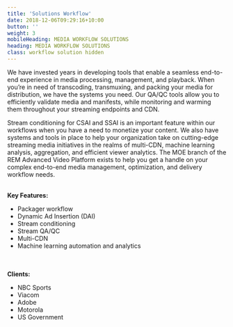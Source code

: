 ```yaml
---
title: 'Solutions Workflow'
date: 2018-12-06T09:29:16+10:00
button: ''
weight: 3
mobileHeading: MEDIA WORKFLOW SOLUTIONS
heading: MEDIA WORKFLOW SOLUTIONS
class: workflow solution hidden
---
```


We have invested years in developing tools that enable a seamless end-to-end experience in media processing, management, and playback. When you’re in need of transcoding, transmuxing, and packing your media for distribution, we have the systems you need. Our QA/QC tools allow you to efficiently validate media and manifests, while monitoring and warming them throughout your streaming endpoints and CDN.

Stream conditioning for CSAI and SSAI is an important feature within our workflows when you have a need to monetize your content. We also have systems and tools in place to help your organization take on cutting-edge streaming media initiatives in the realms of multi-CDN, machine learning analysis, aggregation, and efficient viewer analytics. The MOE branch of the REM Advanced Video Platform exists to help you get a handle on your complex end-to-end media management, optimization, and delivery workflow needs.
<br><br>

**Key Features:**

  * Packager workflow
  * Dynamic Ad Insertion (DAI)
  * Stream conditioning
  * Stream QA/QC
  * Multi-CDN
  * Machine learning automation and analytics

<br><br>
**Clients:**

  * NBC Sports
  * Viacom
  * Adobe
  * Motorola
  * US Government
